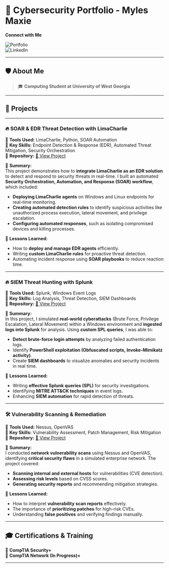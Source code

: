 # 🚀 Cybersecurity Portfolio - Myles Maxie  
**Connect with Me** 

![Portfolio](https://img.shields.io/badge/Portfolio-Live-blue?style=flat-square&logo=github)  
![LinkedIn](https://img.shields.io/badge/LinkedIn-Connect-blue?style=flat-square&logo=linkedin)  

---

## 🛡️ About Me  

> 🎓 **Computing Student at University of West Georgia**   

---

## 📂 Projects  
---

### 🔥 **SOAR & EDR Threat Detection with LimaCharlie**  
🔹 **Tools Used:** LimaCharlie, Python, SOAR Automation  
🔹 **Key Skills:** Endpoint Detection & Response (EDR), Automated Threat Mitigation, Security Orchestration  
🔹 **Repository:** [🔗 View Project](#)  

📝 **Summary:**  
This project demonstrates how to **integrate LimaCharlie as an EDR solution** to detect and respond to security threats in real-time. I built an automated **Security Orchestration, Automation, and Response (SOAR) workflow**, which included:  

- **Deploying LimaCharlie agents** on Windows and Linux endpoints for real-time monitoring.  
- **Creating automated detection rules** to identify suspicious activities like unauthorized process execution, lateral movement, and privilege escalation.  
- **Configuring automated responses**, such as isolating compromised devices and killing processes.

📌 **Lessons Learned:**  
- How to **deploy and manage EDR agents** efficiently.  
- Writing **custom LimaCharlie rules** for proactive threat detection.  
- Automating incident response using **SOAR playbooks** to reduce reaction time.  

---

### 🔥 **SIEM Threat Hunting with Splunk**  
🔹 **Tools Used:** Splunk, Windows Event Logs  
🔹 **Key Skills:** Log Analysis, Threat Detection, SIEM Dashboards  
🔹 **Repository:** [🔗 View Project](#)  

📝 **Summary:**  
In this project, I simulated **real-world cyberattacks** (Brute Force, Privilege Escalation, Lateral Movement) within a Windows environment and **ingested logs into Splunk** for analysis. Using **custom SPL queries**, I was able to:  

- **Detect brute-force login attempts** by analyzing failed authentication logs.  
- Identify **PowerShell exploitation (Obfuscated scripts, Invoke-Mimikatz activity)**.  
- Create **SIEM dashboards** to visualize anomalies and security incidents in real time.  

📌 **Lessons Learned:**  
- Writing **effective Splunk queries (SPL)** for security investigations.  
- Identifying **MITRE ATT&CK techniques** in event logs.  
- Enhancing **SIEM automation** for rapid detection of threats.  

---

### 🛠️ **Vulnerability Scanning & Remediation**  
🔹 **Tools Used:** Nessus, OpenVAS  
🔹 **Key Skills:** Vulnerability Assessment, Patch Management, Risk Mitigation  
🔹 **Repository:** [🔗 View Project](#)  

📝 **Summary:**  
I conducted **network vulnerability scans** using Nessus and OpenVAS, identifying **critical security flaws** in a simulated enterprise network. The project covered:  

- **Scanning internal and external hosts** for vulnerabilities (CVE detection).  
- **Assessing risk levels** based on CVSS scores.  
- **Generating security reports** and recommending mitigation strategies.  

📌 **Lessons Learned:**  
- How to interpret **vulnerability scan reports** effectively.  
- The importance of **prioritizing patches** for high-risk CVEs.  
- Understanding **false positives** and verifying findings manually.  

---

## 🎓 **Certifications & Training**  

📌 **CompTIA Security+**  
📌 **CompTIA Network (In Progress)+**  

---


